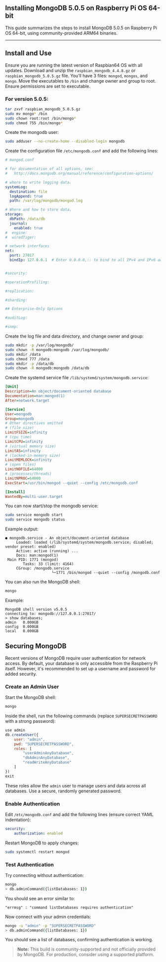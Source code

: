 ## Installing MongoDB 5.0.5 on Raspberry Pi OS 64-bit

This guide summarizes the steps to install MongoDB 5.0.5 on Raspberry Pi OS 64-bit, using community-provided ARM64 binaries.

---

## Install and Use

Ensure you are running the latest version of Raspbian64 OS with all updates. Download and unzip the `raspbian_mongodb_4.4.8.gz` or `raspbian_mongodb_5.0.5.gz` file. You’ll have 3 files: `mongod`, `mongos`, and `mongo`. Move the executables to `/bin` and change owner and group to root. Ensure permissions are set to executable.

### For version 5.0.5:

```sh
tar zxvf raspbian_mongodb_5.0.5.gz
sudo mv mongo* /bin
sudo chown root:root /bin/mongo*
sudo chmod 755 /bin/mongo*

```

Create the mongodb user:

```sh
sudo adduser --no-create-home --disabled-login mongodb
```

Create the configuration file `/etc/mongodb.conf` and add the following lines:

```yaml
# mongod.conf

# for documentation of all options, see:
#   http://docs.mongodb.org/manual/reference/configuration-options/

# where to write logging data.
systemLog:
  destination: file
  logAppend: true
  path: /var/log/mongodb/mongod.log

# Where and how to store data.
storage:
  dbPath: /data/db
  journal:
    enabled: true
#  engine:
#  wiredTiger:

# network interfaces
net:
  port: 27017
  bindIp: 127.0.0.1  # Enter 0.0.0.0,:: to bind to all IPv4 and IPv6 addresses


#security:

#operationProfiling:

#replication:

#sharding:

## Enterprise-Only Options

#auditLog:

#snmp:
```

Create the log file and data directory, and change owner and group:

```sh
sudo mkdir -p /var/log/mongodb/
sudo chown -R mongodb:mongodb /var/log/mongodb/
sudo mkdir /data
sudo chmod 777 /data
sudo mkdir -p /data/db
sudo chown -R mongodb:mongodb /data/db

```

Create the systemd service file `/lib/systemd/system/mongodb.service`:

```ini
[Unit]
Description=An object/document-oriented database
Documentation=man:mongod(1)
After=network.target

[Service]
User=mongodb
Group=mongodb
# Other directives omitted
# (file size)
LimitFSIZE=infinity
# (cpu time)
LimitCPU=infinity
# (virtual memory size)
LimitAS=infinity
# (locked-in-memory size)
LimitMEMLOCK=infinity
# (open files)
LimitNOFILE=64000
# (processes/threads)
LimitNPROC=64000
ExecStart=/usr/bin/mongod --quiet --config /etc/mongodb.conf

[Install]
WantedBy=multi-user.target
```

You can now start/stop the mongodb service:

```sh
sudo service mongodb start
sudo service mongodb status
```

Example output:

```
● mongodb.service - An object/document-oriented database
     Loaded: loaded (/lib/systemd/system/mongodb.service; disabled; vendor preset: enabled)
     Active: active (running) ...
     Docs: man:mongod(1)
 Main PID: 1771 (mongod)
        Tasks: 33 (limit: 4164)
     CGroup: /mongodb.service
                     └─1771 /bin/mongod --quiet --config /mongodb.conf
```

You can also run the MongoDB shell:

```sh
mongo
```

Example:

```
MongoDB shell version v5.0.5
connecting to: mongodb://127.0.0.1:27017/
> show databases;
admin   0.000GB
config  0.000GB
local   0.000GB
```

## Securing MongoDB

Recent versions of MongoDB require user authentication for network access. By default, your database is only accessible from the Raspberry Pi itself. However, it's recommended to set up a username and password for added security.

### Create an Admin User

Start the MongoDB shell:

```sh
mongo
```

Inside the shell, run the following commands (replace `SUPERSECRETPASSWORD` with a strong password):

```js
use admin
db.createUser({
    user: "admin",
    pwd: "SUPERSECRETPASSWORD",
    roles: [
        "userAdminAnyDatabase",
        "dbAdminAnyDatabase",
        "readWriteAnyDatabase"
    ]
})
exit
```

These roles allow the `admin` user to manage users and data across all databases. Use a secure, randomly generated password.

### Enable Authentication

Edit `/etc/mongodb.conf` and add the following lines (ensure correct YAML indentation):

```yaml
security:
    authorization: enabled
```

Restart MongoDB to apply changes:

```sh
sudo systemctl restart mongod
```

### Test Authentication

Try connecting without authentication:

```sh
mongo
> db.adminCommand({listDatabases: 1})
```

You should see an error similar to:

```
"errmsg" : "command listDatabases requires authentication"
```

Now connect with your admin credentials:

```sh
mongo -u "admin" -p "SUPERSECRETPASSWORD"
> db.adminCommand({listDatabases: 1})
```

You should see a list of databases, confirming authentication is working.

<!-- sudo apt install libssl1.1 -->


> **Note:** This build is community-supported and not officially provided by MongoDB. For production, consider using a supported platform.
